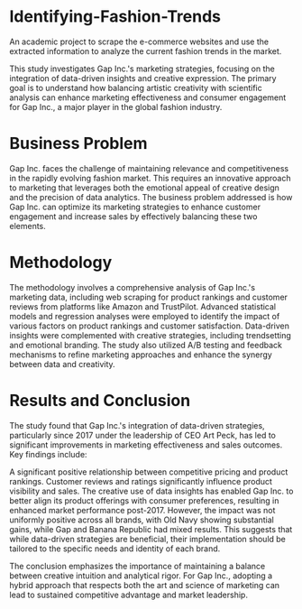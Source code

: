 # Identifying-Fashion-Trends
An academic project to scrape the e-commerce websites and use the extracted information to analyze the current fashion trends in the market.

This study investigates Gap Inc.'s marketing strategies, focusing on the integration of data-driven insights and creative expression. The primary goal is to understand how balancing artistic creativity with scientific analysis can enhance marketing effectiveness and consumer engagement for Gap Inc., a major player in the global fashion industry.

# Business Problem
Gap Inc. faces the challenge of maintaining relevance and competitiveness in the rapidly evolving fashion market. This requires an innovative approach to marketing that leverages both the emotional appeal of creative design and the precision of data analytics. The business problem addressed is how Gap Inc. can optimize its marketing strategies to enhance customer engagement and increase sales by effectively balancing these two elements.

# Methodology
The methodology involves a comprehensive analysis of Gap Inc.'s marketing data, including web scraping for product rankings and customer reviews from platforms like Amazon and TrustPilot. Advanced statistical models and regression analyses were employed to identify the impact of various factors on product rankings and customer satisfaction. Data-driven insights were complemented with creative strategies, including trendsetting and emotional branding. The study also utilized A/B testing and feedback mechanisms to refine marketing approaches and enhance the synergy between data and creativity.

# Results and Conclusion
The study found that Gap Inc.'s integration of data-driven strategies, particularly since 2017 under the leadership of CEO Art Peck, has led to significant improvements in marketing effectiveness and sales outcomes. Key findings include:

A significant positive relationship between competitive pricing and product rankings.
Customer reviews and ratings significantly influence product visibility and sales.
The creative use of data insights has enabled Gap Inc. to better align its product offerings with consumer preferences, resulting in enhanced market performance post-2017.
However, the impact was not uniformly positive across all brands, with Old Navy showing substantial gains, while Gap and Banana Republic had mixed results. This suggests that while data-driven strategies are beneficial, their implementation should be tailored to the specific needs and identity of each brand.

The conclusion emphasizes the importance of maintaining a balance between creative intuition and analytical rigor. For Gap Inc., adopting a hybrid approach that respects both the art and science of marketing can lead to sustained competitive advantage and market leadership.
